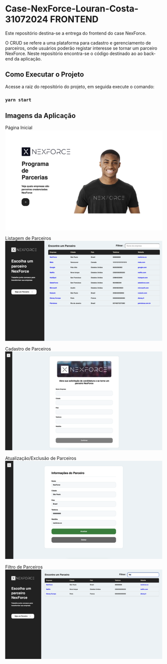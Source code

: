 # Case-NexForce-Louran-Costa-31072024 FRONTEND

Este repositório destina-se a entrega do frontend do case NexForce.

O CRUD se refere a uma plataforma para cadastro e gerenciamento de parceiros, onde usuários poderão registar interesse se tornar um parceiro NexForce. Neste repositório encontra-se o código destinado ao ao back-end da aplicação.

## Como Executar o Projeto

Acesse a raiz do repositório do projeto, em seguida execute o comando:

### `yarn start`

## Imagens da Aplicação

Página Inicial
<img src="/app_screens/pagina-inicial.png">

Listagem de Parceiros
<img src="/app_screens/listagem-parceiros.png">

Cadastro de Parceiros
<img src="/app_screens/cadastro-parceiro.png">

Atualização/Exclusão de Parceiros
<img src="/app_screens/atualzar-deletar-parceiro.png">

Filtro de Parceiros
<img src="/app_screens/filtro-parceiros.png">
